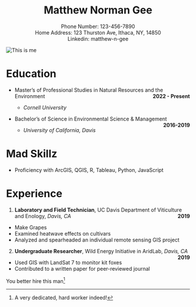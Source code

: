 
<center>

# Matthew Norman Gee

</center>
<center>
Phone Number: 123-456-7890
</center>
<center>
Home Address: 123 Thurston Ave, Ithaca, NY, 14850
</center>
<center>
Linkedin: matthew-n-gee
</center>

![This is
me](https://images.unsplash.com/photo-1600804889194-e6fbf08ddb39?ixlib=rb-4.0.3&ixid=MnwxMjA3fDB8MHxzZWFyY2h8MXx8Y29vbCUyMGd1eXxlbnwwfHwwfHw%3D&w=1000&q=80)

# Education

- Master’s of Professional Studies in Natural Resources and the
  Environment <span style="float:right">**2022 - Present**</span>

  - *Cornell University*

- Bachelor’s of Science in Environmental Science & Management <span
  style="float:right">**2016-2019**</span>

  - *University of California, Davis*

# Mad Skillz

- Proficiency with ArcGIS, QGIS, R, Tableau, Python, JavaScript

# Experience

1.  **Laboratory and Field Technician**, UC Davis Department of
    Viticulture and Enology, *Davis, CA* <span
    style="float:right">**2019**</span>

- Make Grapes
- Examined heatwave effects on cultivars
- Analyzed and spearheaded an individual remote sensing GIS project

2.  **Undergraduate Researcher**, Wild Energy Initiative in AridLab,
    *Davis, CA* <span style="float:right">**2019**</span>

- Used GIS with LandSat 7 to monitor kit foxes
- Contributed to a written paper for peer-reviewed journal

You better hire this man[^1]

[^1]: A very dedicated, hard worker indeed!
